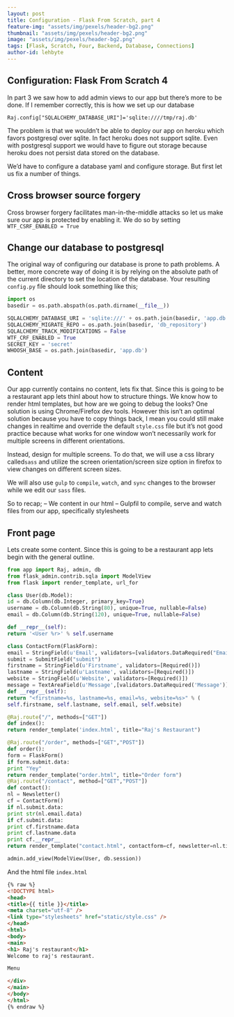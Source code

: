 ```yaml
---
layout: post
title: Configuration - Flask From Scratch, part 4
feature-img: "assets/img/pexels/header-bg2.png"
thumbnail: "assets/img/pexels/header-bg2.png"
image: "assets/img/pexels/header-bg2.png"
tags: [Flask, Scratch, Four, Backend, Database, Connections]
author-id: lehbyte
---
```


## Configuration: Flask From Scratch 4

In part 3 we saw how to add admin views to our app but there’s more to be done.
If I remember correctly, this is how we set up our database

`Raj.config["SQLALCHEMY_DATABASE_URI"]='sqlite:////tmp/raj.db'`

The problem is that we wouldn’t be able to deploy our app on heroku which favors postgresql over sqlite.
In fact heroku does not support sqlite.
Even with postgresql support we would have to figure out storage because heroku does not persist data stored
on the database.

We’d have to configure a database yaml and configure storage.
But first let us fix a number of things.

## Cross browser source forgery

Cross browser forgery facilitates man-in-the-middle attacks so let us make sure our app is protected by enabling it. We do so by setting `WTF_CSRF_ENABLED = True`

## Change our database to postgresql

The original way of configuring our database is prone to path problems. A better, more concrete way of doing it is by relying on the absolute path of the current directory to set the location of the database.
Your resulting `config.py` file should look something like this;

```python
import os
basedir = os.path.abspath(os.path.dirname(__file__))

SQLALCHEMY_DATABASE_URI = 'sqlite:///' + os.path.join(basedir, 'app.db')
SQLALCHEMY_MIGRATE_REPO = os.path.join(basedir, 'db_repository')
SQLALCHEMY_TRACK_MODIFICATIONS = False
WTF_CRF_ENABLED = True
SECRET_KEY = 'secret'
WHOOSH_BASE = os.path.join(basedir, 'app.db')
```

## Content
Our app currently contains no content, lets fix that. Since this is going to be a restaurant app lets thinl
about how to structure things.
We know how to render html templates, but how are we going to debug the looks? One solution is using
Chrome/Firefox dev tools. However this isn’t an optimal solution because you have to copy things back, I mean you could still make changes in realtime and override the default `style.css` file but it’s not good practice
because what works for one window won’t necessarily work for multiple screens in different orientations.

Instead, design for multiple screens. To do that, we will use a css library called`sass` and utilize the screen orientation/screen size option in firefox to view changes on different screen sizes.

We will also use `gulp` to `compile`, `watch`, and `sync` changes to the browser while we edit our `sass` files.

So to recap;
– We content in our html
– Gulpfil to compile, serve and watch files from our app, specifically stylesheets

## Front page

Lets create some content. Since this is going to be a restaurant app lets begin with the
general outline.

```python
from app import Raj, admin, db
from flask_admin.contrib.sqla import ModelView
from flask import render_template, url_for

class User(db.Model):
id = db.Column(db.Integer, primary_key=True)
username = db.Column(db.String(80), unique=True, nullable=False)
email = db.Column(db.String(120), unique=True, nullable=False)

def __repr__(self):
return '<User %r>' % self.username

class ContactForm(FlaskForm):
email = StringField(u'Email', validators=[validators.DataRequired("Email")])
submit = SubmitField("submit")
firstname = StringField(u'Firstname', validators=[Required()])
lastname = StringField(u'Lastname', validators=[Required()])
website = StringField(u'Website', validators=[Required()])
message = TextAreaField(u'Message',[validators.DataRequired('Message')])
def __repr__(self):
return "<firstname=%s, lastname=%s, email=%s, website=%s>" % (
self.firstname, self.lastname, self.email, self.website)

@Raj.route("/", methods=["GET"])
def index():
return render_template('index.html', title="Raj's Restaurant")

@Raj.route("/order", methods=["GET","POST"])
def order():
form = FlaskForm()
if form.submit.data:
print "Yey"
return render_template("order.html", title="Order form")
@Raj.route("/contact", method=["GET","POST"])
def contact():
nl = Newsletter()
cf = ContactForm()
if nl.submit.data:
print str(nl.email.data)
if cf.submit.data:
print cf.firstname.data
print cf.lastname.data
print cf.__repr__
return render_template("contact.html", contactform=cf, newsletter=nl.title="Contact")

admin.add_view(ModelView(User, db.session))
```

And the html file `index.html`

```html
{% raw %}
<!DOCTYPE html>
<head>
<title>{{ title }}</title>
<meta charset="utf-8" />
<link type="stylesheets" href="static/style.css" />
</head>
<html>
<body>
<main>
<h1> Raj's restaurant</h1>
Welcome to raj's restaurant. 

Menu

</div>
</main>
</body>
</html>
{% endraw %}